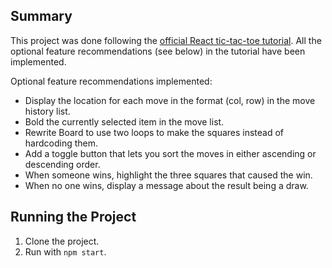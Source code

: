 ## Summary
This project was done following the [official React tic-tac-toe tutorial](https://reactjs.org/tutorial/tutorial.html). All the optional feature recommendations (see below) in the tutorial have been implemented.

Optional feature recommendations implemented:
* Display the location for each move in the format (col, row) in the move history list.
* Bold the currently selected item in the move list.
* Rewrite Board to use two loops to make the squares instead of hardcoding them.
* Add a toggle button that lets you sort the moves in either ascending or descending order.
* When someone wins, highlight the three squares that caused the win.
* When no one wins, display a message about the result being a draw.

## Running the Project
1. Clone the project.
2. Run with `npm start`.

